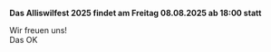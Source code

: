 **Das Alliswilfest 2025 findet am Freitag 08.08.2025 ab 18:00 statt <br>**

Wir freuen uns!<br>
Das OK


